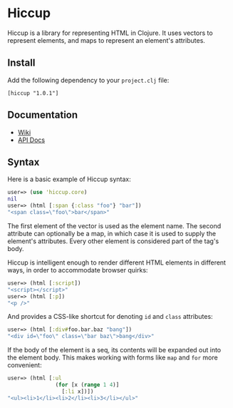 Hiccup
======

Hiccup is a library for representing HTML in Clojure. It uses vectors
to represent elements, and maps to represent an element's attributes.

Install
-------

Add the following dependency to your `project.clj` file:

    [hiccup "1.0.1"]

Documentation
-------------

* [Wiki](https://github.com/weavejester/hiccup/wiki)
* [API Docs](http://weavejester.github.com/hiccup)
    
Syntax
------

Here is a basic example of Hiccup syntax:

```clojure
user=> (use 'hiccup.core)
nil
user=> (html [:span {:class "foo"} "bar"])
"<span class=\"foo\">bar</span>"
```

The first element of the vector is used as the element name. The second
attribute can optionally be a map, in which case it is used to supply
the element's attributes. Every other element is considered part of the
tag's body.

Hiccup is intelligent enough to render different HTML elements in
different ways, in order to accommodate browser quirks:

```clojure
user=> (html [:script])
"<script></script>"
user=> (html [:p])
"<p />"
```

And provides a CSS-like shortcut for denoting `id` and `class`
attributes:

```clojure
user=> (html [:div#foo.bar.baz "bang"])
"<div id=\"foo\" class=\"bar baz\">bang</div>"
```

If the body of the element is a seq, its contents will be expanded out
into the element body. This makes working with forms like `map` and
`for` more convenient:

```clojure
user=> (html [:ul
               (for [x (range 1 4)]
                 [:li x])])
"<ul><li>1</li><li>2</li><li>3</li></ul>"
```
